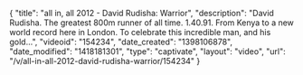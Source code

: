 {
    "title": "all in, all 2012 - David Rudisha: Warrior",
    "description": "David Rudisha. The greatest 800m runner of all time. 1.40.91. From Kenya to a new world record here in London. To celebrate this incredible man, and his gold...",
    "videoid": "154234",
    "date_created": "1398106878",
    "date_modified": "1418181301",
    "type": "captivate",
    "layout": "video",
    "url": "\/v\/all-in-all-2012-david-rudisha-warrior\/154234"
}